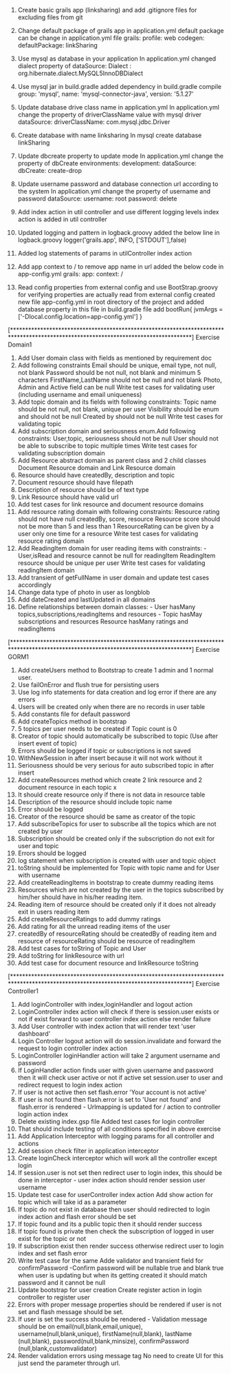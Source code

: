 1. Create basic grails app (linksharing) and add .gitignore files for excluding files from git
2. Change default package of grails app in application.yml
    default package can be change in application.yml file 
        grails:
            profile: web
            codegen:
                defaultPackage: linkSharing
                
                
3. Use mysql as database in your application
    In application.yml changed dialect property of 
    dataSource:
        Dialect : org.hibernate.dialect.MySQL5InnoDBDialect
       
4. Use mysql jar in build.gradle 
    added dependency in build.gradle
            compile group: 'mysql', name: 'mysql-connector-java', version: '5.1.27'

5. Update database drive class name in application.yml
    In application.yml change the property of driverClassName value with mysql driver
    dataSource:
        driverClassName: com.mysql.jdbc.Driver
        
6. Create database with name linksharing
    In mysql 
    create database linkSharing
     
7. Update dbcreate property to update mode
    In application.yml change the property of dbCreate
    environments:
        development:
            dataSource:
                dbCreate: create-drop
                
                
8. Update username password and database connection url according to the system
    In application.yml change the property of username and password
    dataSource:
        username: root
        password: delete

9. Add index action in util controller and use different logging levels
    index action is added in util controller
    
10. Updated logging and pattern in logback.groovy
    added the below line in logback.groovy
        logger('grails.app', INFO, ['STDOUT'],false)

    
11. Added log statements of params in utilController index action
    

12. Add app context to / to remove app name in url
    added the below code in app-config.yml
        grails:
            app:
            context: /

13. Read config properties from external config and use BootStrap.groovy for verifying properties are actually 
    read from external config
    created new file app-config.yml in root directory of the project 
    and added database property in this file
    in build.gradle file add 
    bootRun{ 
    jvmArgs = ['-Dlocal.config.location=app-config.yml']
    }
    
[************************************************************************************************************************************]
Exercise Domain1

1. Add User domain class with fields as mentioned by requirement doc
2. Add following constraints
    Email should be unique, email type, not null, not blank
    Password should be not null, not blank and minimum 5 characters
    FirstName,LastName should not be null and not blank
    Photo, Admin and Active field can be null
    Write test cases for validating user (including username and email uniqueness)
3. Add topic domain and its fields with following constraints:
    Topic name should be not null, not blank, unique per user
    Visibility should be enum and should not be null
    Created by should not be null 
    Write test cases for validating topic
4. Add subscription domain and seriousness enum.Add following constraints:
    User,topic, seriousness should not be null
    User should not be able to subscribe to topic multiple times 
    Write test cases for validating subscription domain
5. Add Resource abstract domain as parent class and 2 child classes Document Resource domain and Link Resource domain
6. Resource should have createdBy, description and topic
7. Document resource should have filepath
8. Description of resource should be of text type
9. Link Resource should have valid url
10. Add test cases for link resource and document resource domains
11. Add resource rating domain with following constraints:
    Resource rating should not have null createdBy, score, resource
    Resource score should not be more than 5 and less than 1
    ResourceRating can be given by a user only one time for a resource
    Write test cases for validating resource rating domain
12. Add ReadingItem domain for user reading items with constraints: -
    User,isRead and resource cannot be null for readingItem
    ReadingItem resource should be unique per user
    Write test cases for validating readingItem domain
13. Add transient of getFullName in user domain and update test cases accordingly
14. Change data type of photo in user as longblob
15. Add dateCreated and lastUpdated in all domains
16. Define relationships between domain classes: -
    User hasMany topics,subscriptions,readingItems and resources -
    Topic hasMay subscriptions and resources
    Resource hasMany ratings and readingItems


[************************************************************************************************************************************]
Exercise GORM1

1. Add createUsers method to Bootstrap to create 1 admin and 1 normal user.
2. Use failOnError and flush true for persisting users
3. Use log info statements for data creation and log error if there are any errors
4. Users will be created only when there are no records in user table
5. Add constants file for default password
6. Add createTopics method in bootstrap
7. 5 topics per user needs to be created if Topic count is 0
8. Creator of topic should automatically be subscribed to topic (Use after insert event of topic)
9. Errors should be logged if topic or subscriptions is not saved
10. WithNewSession in after insert because it will not work without it
11. Seriousness should be very serious for auto subscribed topic in after insert
12. Add createResources method which create 2 link resource and 2 document resource in each topic       x
13. It should create resource only if there is not data in resource table
14. Description of the resource should include topic name
15. Error should be logged
16. Creator of the resource should be same as creator of the topic
17. Add subscribeTopics for user to subscribe all the topics which are not created by user
18. Subscription should be created only if the subscription do not exit for user and topic 
19. Errors should be logged
20. log statement when subscription is created with user and topic object
21. toString should be implemented for Topic with topic name and for User with username
22. Add createReadingItems in bootstrap to create dummy reading items
23. Resources which are not created by the user in the topics subscribed by him/her should have in his/her reading item.
24. Reading item of resource should be created only if it does not already exit in users reading item
25. Add createResourceRatings to add dummy ratings
26. Add rating for all the unread reading items of the user
27. createdBy of resourceRating should be createdBy of reading item and resource of resourceRating 
        should be resource of readingItem
28. Add test cases for toString of Topic and User
29. Add toString for linkResource with url
30. Add test case for document resource and linkResource toString

[************************************************************************************************************************************]
Exercise Controller1

1. Add loginController with index,loginHandler and logout action
2. LoginController index action will check if there is session.user exists or not if exist forward to user controller 
   index action else render failure
3. Add User controller with index action that will render text 'user dashboard'
4. Login Controller logout action will do session.invalidate and forward the request to login controller index action
5. LoginController loginHandler action will take 2 argument username and password
6. If LoginHandler action finds user with given username and password then it will check user active or not if active 
   set session.user to user and redirect request to login index action
7. If user is not active then set flash.error 'Your account is not active'
8. If user is not found then flash.error is set to 'User not found' and flash.error is rendered - Urlmapping is updated 
   for / action to controller login action index
9. Delete existing index.gsp file Added test cases for login controller
10. That should include testing of all conditions specified in above exercise 
11. Add Application Interceptor with logging params for all controller and actions
12. Add session check filter in application interceptor
13. Create loginCheck interceptor which will work all the controller except login
14. If session.user is not set then redirect user to login index, this should be done in interceptor - user index action 
    should render session user username
15. Update test case for userController index action Add show action for topic which will take id as a parameter
16. If topic do not exist in database then user should redirected to login index action and flash error should be set
17. If topic found and its a public topic then it should render success
18. If topic found is private then check the subscription of logged in user exist for the topic or not
19. If subscription exist then render success otherwise redirect user to login index and set flash error
20. Write test case for the same Adde validator and transient field for confirmPassword -Confirm password will be nullable 
    true and blank true when user is updating but when its getting created it should match password and it cannot be null
21. Update bootstrap for user creation Create register action in login controller to register user
22. Errors with proper message properties should be rendered if user is not set and flash message should be set.
23. If user is set the success should be rendered - Validation message should be on email(null,blank,email,unique), 
    username(null,blank,unique), firstName(null,blank), lastName (null,blank), password(null,blank,minsize), confirmPassword (null,blank,customvalidator)
24. Render validation errors using message tag No need to create UI for this just send the parameter through url.